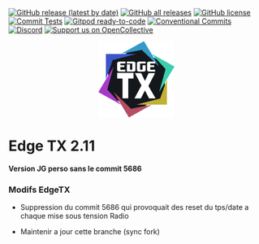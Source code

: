 [![GitHub release (latest by date)](https://img.shields.io/github/v/release/Edgetx/edgetx)](https://github.com/EdgeTX/edgetx/releases/latest)
[![GitHub all releases](https://img.shields.io/github/downloads/EdgeTX/edgetx/total)](https://github.com/EdgeTX/edgetx/releases)
[![GitHub license](https://img.shields.io/github/license/Edgetx/edgetx)](https://github.com/EdgeTX/edgetx/blob/main/LICENSE)
[![Commit Tests](https://github.com/EdgeTX/edgetx/actions/workflows/actions.yml/badge.svg)](https://github.com/EdgeTX/edgetx/actions/workflows/actions.yml)
[![Gitpod ready-to-code](https://img.shields.io/badge/Gitpod-ready--to--code-blue?logo=gitpod)](https://gitpod.io/#https://github.com/edgetx/edgetx/tree/main)
[![Conventional Commits](https://img.shields.io/badge/Conventional%20Commits-1.0.0-%23FE5196?logo=conventionalcommits&logoColor=white)](https://conventionalcommits.org)
[![Discord](https://img.shields.io/discord/839849772864503828.svg?label=&logo=discord&logoColor=ffffff&color=7389D8&labelColor=6A7EC2)](https://discord.gg/wF9wUKnZ6H)
[![Support us on OpenCollective](https://img.shields.io/opencollective/all/edgetx)](https://opencollective.com/edgetx)


<p align="center">
<a href="https://raw.githubusercontent.com/EdgeTX/edgetx.github.io/master/docs/assets/logo.png"><img src="https://raw.githubusercontent.com/EdgeTX/edgetx.github.io/master/docs/assets/logo.png" align="center" height="150" width="150" ></a>

# Edge TX 2.11
**Version JG perso sans le commit 5686**


### Modifs EdgeTX
- Suppression du commit 5686 qui provoquait des reset du tps/date a chaque mise sous tension Radio

- Maintenir a jour cette branche (sync fork)


